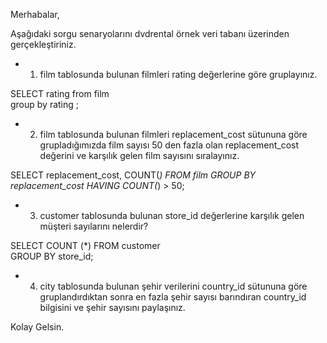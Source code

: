 Merhabalar,

Aşağıdaki sorgu senaryolarını dvdrental örnek veri tabanı üzerinden gerçekleştiriniz.

* 1. film tablosunda bulunan filmleri rating değerlerine göre gruplayınız.

SELECT rating from film   
group by rating ;

* 2. film tablosunda bulunan filmleri replacement_cost sütununa göre grupladığımızda film sayısı 50 den fazla olan replacement_cost değerini ve karşılık gelen film sayısını sıralayınız.

SELECT replacement_cost, COUNT(*) FROM film GROUP BY replacement_cost HAVING COUNT(*) > 50;

* 3. customer tablosunda bulunan store_id değerlerine karşılık gelen müşteri sayılarını nelerdir?

SELECT COUNT (*) FROM customer  
GROUP BY store_id;

* 4. city tablosunda bulunan şehir verilerini country_id sütununa göre gruplandırdıktan sonra en fazla şehir sayısı barındıran country_id bilgisini ve şehir sayısını paylaşınız.

Kolay Gelsin.
